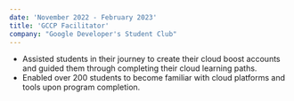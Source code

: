 ```yaml
---
date: 'November 2022 - February 2023'
title: 'GCCP Facilitator'
company: "Google Developer's Student Club"
---
```


- Assisted students in their journey to create their cloud boost accounts and guided them through completing their cloud learning paths.
- Enabled over 200 students to become familiar with cloud platforms and tools upon program completion.
